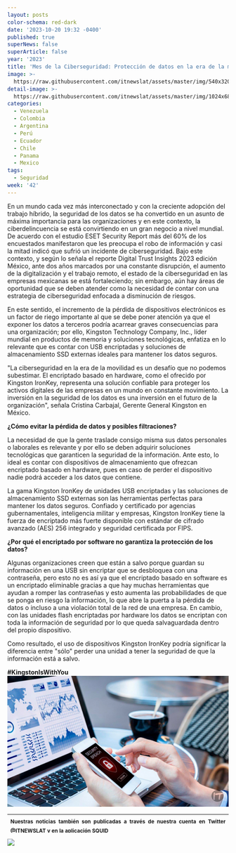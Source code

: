 ```yaml
---
layout: posts
color-schema: red-dark
date: '2023-10-20 19:32 -0400'
published: true
superNews: false
superArticle: false
year: '2023'
title: 'Mes de la Ciberseguridad: Protección de datos en la era de la movilidad'
image: >-
  https://raw.githubusercontent.com/itnewslat/assets/master/img/540x320/ciberseguridad-empresarial-p.jpg
detail-image: >-
  https://raw.githubusercontent.com/itnewslat/assets/master/img/1024x680/ciberseguridad-empresarial-g.jpg
categories:
  - Venezuela
  - Colombia
  - Argentina
  - Perú
  - Ecuador
  - Chile
  - Panama
  - Mexico
tags:
  - Seguridad
week: '42'
---
```

En un mundo cada vez más interconectado y con la creciente adopción del trabajo híbrido, la seguridad de los datos se ha convertido en un asunto de máxima importancia para las organizaciones y en este contexto, la ciberdelincuencia se está convirtiendo en un gran negocio a nivel mundial. De acuerdo con el estudio ESET Security Report más del 60% de los encuestados manifestaron que les preocupa el robo de información y casi la mitad indicó que sufrió un incidente de ciberseguridad. Bajo este contexto, y según lo señala el reporte Digital Trust Insights 2023 edición México, ante dos años marcados por una constante disrupción, el aumento de la digitalización y el trabajo remoto, el estado de la ciberseguridad en las empresas mexicanas se está fortaleciendo; sin embargo, aún hay áreas de oportunidad que se deben atender como la necesidad de contar con una estrategia de ciberseguridad enfocada a disminución de riesgos.

En este sentido, el incremento de la pérdida de dispositivos electrónicos es un factor de riego importante al que se debe poner atención ya que el exponer los datos a terceros podría acarrear graves consecuencias para una organización; por ello, Kingston Technology Company, Inc., líder mundial en productos de memoria y soluciones tecnológicas, enfatiza en lo relevante que es contar con USB encriptadas y soluciones de almacenamiento SSD externas ideales para mantener los datos seguros.

"La ciberseguridad en la era de la movilidad es un desafío que no podemos subestimar. El encriptado basado en hardware, como el ofrecido por Kingston IronKey, representa una solución confiable para proteger los activos digitales de las empresas en un mundo en constante movimiento. La inversión en la seguridad de los datos es una inversión en el futuro de la organización", señala Cristina Carbajal, Gerente General Kingston en México.

**¿Cómo evitar la pérdida de datos y posibles filtraciones?**

La necesidad de que la gente traslade consigo misma sus datos personales o laborales es relevante y por ello se deben adquirir soluciones tecnológicas que garanticen la seguridad de la información. Ante esto, lo ideal es contar con dispositivos de almacenamiento que ofrezcan encriptado basado en hardware, pues en caso de perder el dispositivo nadie podrá acceder a los datos que contiene.

La gama Kingston IronKey de unidades USB encriptadas y las soluciones de almacenamiento SSD externas son las herramientas perfectas para mantener los datos seguros. Confiado y certificado por agencias gubernamentales, inteligencia militar y empresas, Kingston IronKey tiene la fuerza de encriptado más fuerte disponible con estándar de cifrado avanzado (AES) 256 integrado y seguridad certificada por FIPS.

**¿Por qué el encriptado por software no garantiza la protección de los datos?**

Algunas organizaciones creen que están a salvo porque guardan su información en una USB sin encriptar que se desbloquea con una contraseña, pero esto no es así ya que el encriptado basado en software es un encriptado eliminable gracias a que hay muchas herramientas que ayudan a romper las contraseñas y esto aumenta las probabilidades de que se ponga en riesgo la información, lo que abre la puerta a la pérdida de datos o incluso a una violación total de la red de una empresa. En cambio, con las unidades flash encriptadas por hardware los datos se encriptan con toda la información de seguridad por lo que queda salvaguardada dentro del propio dispositivo.

Como resultado, el uso de dispositivos Kingston IronKey podría significar la diferencia entre "sólo" perder una unidad a tener la seguridad de que la información está a salvo.

**#KingstonIsWithYou**
![](https://raw.githubusercontent.com/itnewslat/assets/master/img/540x320/ciberseguridad-empresarial-p.jpg)

<table style="height: 42px;" width="569">
<tbody>
<tr>
<td style="text-align: justify;"><sub><strong>Nuestras noticias también son publicadas a través de nuestra cuenta en Twitter <a href="https://twitter.com/itnewslat?lang=es">@ITNEWSLAT</a> y en la aplicación <a href="https://squidapp.co/en/">SQUID</a></strong></sub></td>
</tr>
</tbody>
</table>

<img src="https://tracker.metricool.com/c3po.jpg?hash=56f88a41e39ab42c063cc51676587a04"/>